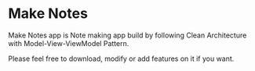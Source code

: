 
# Make Notes

Make Notes app is Note making app build by following Clean Architecture 
with Model-View-ViewModel Pattern.

Please feel free to download, modify or add features on it if you want.


